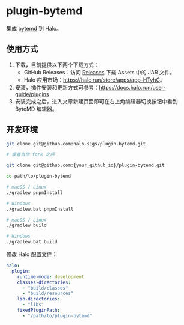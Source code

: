 # plugin-bytemd

集成 [bytemd](https://github.com/bytedance/bytemd) 到 Halo。

## 使用方式

1. 下载，目前提供以下两个下载方式：
    - GitHub Releases：访问 [Releases](https://github.com/halo-sigs/plugin-bytemd/releases) 下载 Assets 中的 JAR 文件。
    - Halo 应用市场：<https://halo.run/store/apps/app-HTyhC>。
2. 安装，插件安装和更新方式可参考：<https://docs.halo.run/user-guide/plugins>
3. 安装完成之后，进入文章新建页面即可在右上角编辑器切换按钮中看到 ByteMD 编辑器。

## 开发环境

```bash
git clone git@github.com:halo-sigs/plugin-bytemd.git

# 或者当你 fork 之后

git clone git@github.com:{your_github_id}/plugin-bytemd.git
```

```bash
cd path/to/plugin-bytemd
```

```bash
# macOS / Linux
./gradlew pnpmInstall

# Windows
./gradlew.bat pnpmInstall
```

```bash
# macOS / Linux
./gradlew build

# Windows
./gradlew.bat build
```

修改 Halo 配置文件：

```yaml
halo:
  plugin:
    runtime-mode: development
    classes-directories:
      - "build/classes"
      - "build/resources"
    lib-directories:
      - "libs"
    fixedPluginPath:
      - "/path/to/plugin-bytemd"
```
